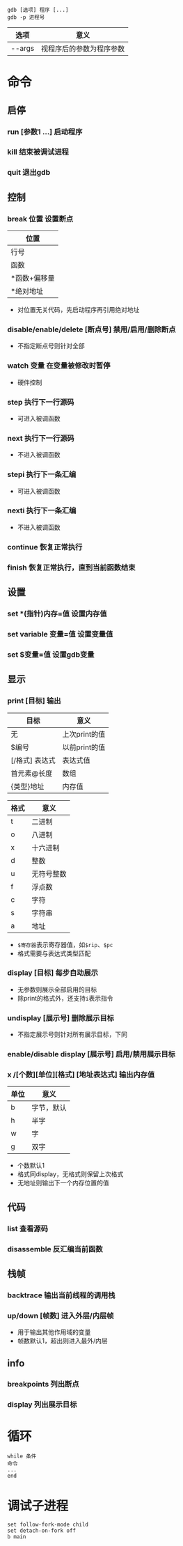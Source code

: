 ```
gdb [选项] 程序 [...]
gdb -p 进程号
```
选项|意义
-|-
--args|视程序后的参数为程序参数
# 命令
## 启停
### run [参数1 ...] 启动程序
### kill 结束被调试进程
### quit 退出gdb
## 控制
### break 位置 设置断点
位置|
-|
行号|
函数|
*函数+偏移量|
*绝对地址|
* 对位置无关代码，先启动程序再引用绝对地址
### disable/enable/delete [断点号] 禁用/启用/删除断点
* 不指定断点号则针对全部
### watch 变量 在变量被修改时暂停
* 硬件控制
### step 执行下一行源码
* 可进入被调函数
### next 执行下一行源码
* 不进入被调函数
### stepi 执行下一条汇编
* 可进入被调函数
### nexti 执行下一条汇编
* 不进入被调函数
### continue 恢复正常执行
### finish 恢复正常执行，直到当前函数结束
## 设置
### set *(指针)内存=值 设置内存值
### set variable 变量=值 设置变量值
### set $变量=值 设置gdb变量
## 显示
### print [目标] 输出
目标|意义
-|-
无|上次print的值
$编号|以前print的值
\[/格式\] 表达式|表达式值
首元素@长度|数组
{类型}地址|内存值

格式|意义
-|-
t|二进制
o|八进制
x|十六进制
d|整数
u|无符号整数
f|浮点数
c|字符
s|字符串
a|地址
* `$寄存器`表示寄存器值，如`$rip`、`$pc`
* 格式需要与表达式类型匹配
### display [目标] 每步自动展示
* 无参数则展示全部启用的目标
* 除print的格式外，还支持`i`表示指令
### undisplay [展示号] 删除展示目标
* 不指定展示号则针对所有展示目标，下同
### enable/disable display [展示号] 启用/禁用展示目标
### x /[个数][单位][格式] [地址表达式] 输出内存值
单位|意义
-|-
b|字节，默认
h|半字
w|字
g|双字
* 个数默认1
* 格式同display，无格式则保留上次格式
* 无地址则输出下一个内存位置的值
## 代码
### list 查看源码
### disassemble 反汇编当前函数
## 栈帧
### backtrace 输出当前线程的调用栈
### up/down [帧数] 进入外层/内层帧
* 用于输出其他作用域的变量
* 帧数默认1，超出则进入最外/内层
## info
### breakpoints 列出断点
### display 列出展示目标
# 循环
```
while 条件
命令
...
end
```
# 调试子进程
```
set follow-fork-mode child
set detach-on-fork off
b main
```
